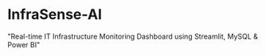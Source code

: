 # InfraSense-AI
"Real-time IT Infrastructure Monitoring Dashboard using Streamlit, MySQL &amp; Power BI"
